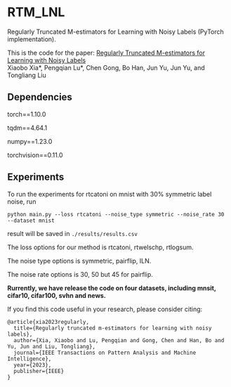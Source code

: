 # RTM_LNL
Regularly Truncated M-estimators for Learning with Noisy Labels (PyTorch implementation).

This is the code for the paper:
[Regularly Truncated M-estimators for Learning with Noisy Labels]()      
Xiaobo Xia*, Pengqian Lu*, Chen Gong, Bo Han, Jun Yu, Jun Yu, and Tongliang Liu

## Dependencies
torch==1.10.0

tqdm==4.64.1

numpy==1.23.0

torchvision==0.11.0

## Experiments

To run the experiments for rtcatoni on mnist with 30% symmetric label noise, run 

`python main.py --loss rtcatoni --noise_type symmetric --noise_rate 30 --dataset mnist`

result will be saved in `./results/results.csv`

The loss options for our method is rtcatoni, rtwelschp, rtlogsum.

The noise type options is symmetric, pairflip, ILN.

The noise rate options is 30, 50 but 45 for pairflip.

**Rurrently, we have release the code on four datasets, including mnsit, cifar10, cifar100, svhn and news.**

If you find this code useful in your research, please consider citing:

```
@article{xia2023regularly,
  title={Regularly truncated m-estimators for learning with noisy labels},
  author={Xia, Xiaobo and Lu, Pengqian and Gong, Chen and Han, Bo and Yu, Jun and Liu, Tongliang},
  journal={IEEE Transactions on Pattern Analysis and Machine Intelligence},
  year={2023},
  publisher={IEEE}
}
```
